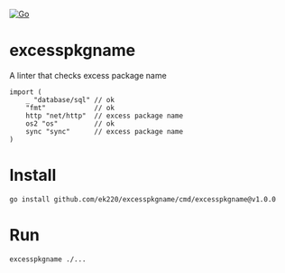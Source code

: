 [![Go](https://github.com/ek220/excesspkgname/actions/workflows/go.yml/badge.svg)](https://github.com/ek220/excesspkgname/actions/workflows/go.yml)

# excesspkgname

A linter that checks excess package name

```
import (
	_ "database/sql" // ok
	"fmt"            // ok
	http "net/http"  // excess package name
	os2 "os"         // ok
	sync "sync"      // excess package name
)

```

# Install

```
go install github.com/ek220/excesspkgname/cmd/excesspkgname@v1.0.0
```

# Run

```
excesspkgname ./...
```
